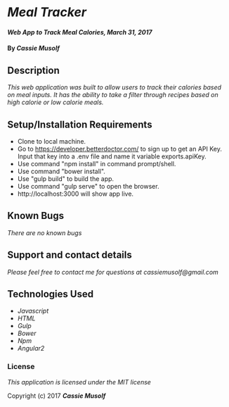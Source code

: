# _Meal Tracker_

#### _Web App to Track Meal Calories, March 31, 2017_

#### By _**Cassie Musolf**_

## Description

_This web application was built to allow users to track their calories based on meal inputs. It has the ability to take a filter through recipes based on high calorie or low calorie meals._

## Setup/Installation Requirements

* Clone to local machine.
* Go to https://developer.betterdoctor.com/ to sign up to get an   API Key. Input that key into a .env file and name it variable exports.apiKey.
* Use command "npm install" in command prompt/shell.
* Use command "bower install".
* Use "gulp build" to build the app.
* Use command "gulp serve" to open the browser.
* http://localhost:3000 will show app live.

## Known Bugs

_There are no known bugs_

## Support and contact details

_Please feel free to contact me for questions at cassiemusolf@gmail.com_

## Technologies Used

* _Javascript_
* _HTML_
* _Gulp_
* _Bower_
* _Npm_
* _Angular2_

### License

*This application is licensed under the MIT license*

Copyright (c) 2017 **_Cassie Musolf_**
